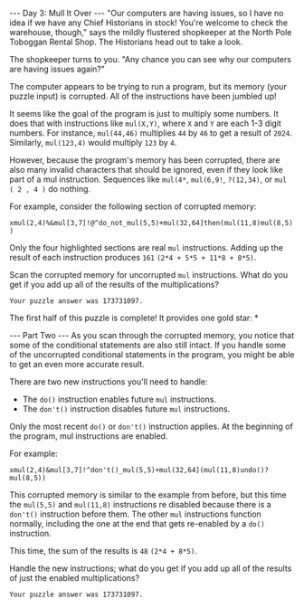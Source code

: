 ﻿--- Day 3: Mull It Over ---
"Our computers are having issues, so I have no idea if we have any Chief Historians in stock! You're welcome to check 
the warehouse, though," says the mildly flustered shopkeeper at the North Pole Toboggan Rental Shop. The Historians 
head out to take a look.

The shopkeeper turns to you. "Any chance you can see why our computers are having issues again?"

The computer appears to be trying to run a program, but its memory (your puzzle input) is corrupted. All of the 
instructions have been jumbled up!

It seems like the goal of the program is just to multiply some numbers. It does that with instructions like `mul(X,Y)`, 
where `X` and `Y` are each 1-3 digit numbers. For instance, `mul(44,46)` multiplies `44` by `46` to get a result of 
`2024`. Similarly, `mul(123,4)` would multiply `123` by `4`.

However, because the program's memory has been corrupted, there are also many invalid characters that should be ignored, 
even if they look like part of a mul instruction. Sequences like `mul(4*`, `mul(6,9!`, `?(12,34)`, or `mul ( 2 , 4 )` do
nothing.

For example, consider the following section of corrupted memory:

`xmul(2,4)%&mul[3,7]!@^do_not_mul(5,5)+mul(32,64]then(mul(11,8)mul(8,5))`

Only the four highlighted sections are real `mul` instructions. Adding up the result of each instruction produces `161`
`(2*4 + 5*5 + 11*8 + 8*5)`.

Scan the corrupted memory for uncorrupted `mul` instructions. What do you get if you add up all of the results of the
multiplications?

`Your puzzle answer was 173731097.`

The first half of this puzzle is complete! It provides one gold star: *

--- Part Two ---
As you scan through the corrupted memory, you notice that some of the conditional statements are also still intact. If
you handle some of the uncorrupted conditional statements in the program, you might be able to get an even more accurate
result.

There are two new instructions you'll need to handle:

- The `do()` instruction enables future `mul` instructions.
- The `don't()` instruction disables future `mul` instructions.

Only the most recent `do()` or `don't()` instruction applies. At the beginning of the program, mul instructions are
enabled.

For example:

`xmul(2,4)&mul[3,7]!^don't()_mul(5,5)+mul(32,64](mul(11,8)undo()?mul(8,5))`

This corrupted memory is similar to the example from before, but this time the `mul(5,5)` and `mul(11,8)` instructions 
re disabled because there is a `don't()` instruction before them. The other `mul` instructions function normally, 
including the one at the end that gets re-enabled by a `do()` instruction.

This time, the sum of the results is `48` `(2*4 + 8*5)`.

Handle the new instructions; what do you get if you add up all of the results of just the enabled multiplications?

`Your puzzle answer was 173731097.`